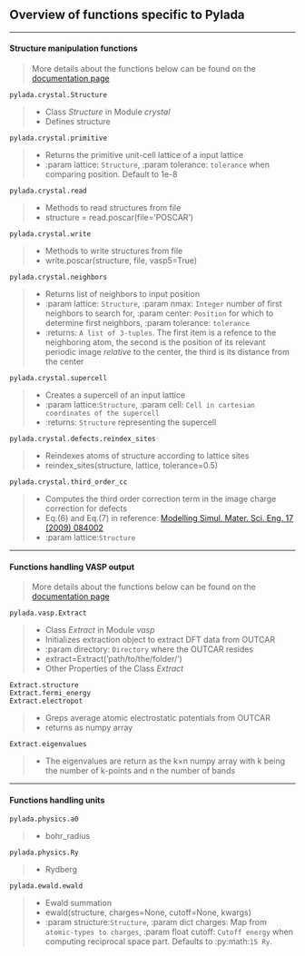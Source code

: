 ## Overview of functions specific to Pylada
----
#### Structure manipulation functions

> More details about the functions below can be found on the [documentation page](http://pylada.github.io/pylada/userguide/crystal.html)

```
pylada.crystal.Structure
```
> - Class *Structure* in Module *crystal*
> - Defines structure

```
pylada.crystal.primitive
```
> - Returns the primitive unit-cell lattice of a input lattice
> - :param lattice: `Structure`, :param tolerance: `tolerance` when comparing position. Default to 1e-8

```
pylada.crystal.read
```
> - Methods to read structures from file
> - structure = read.poscar(file=’POSCAR’)

```
pylada.crystal.write
```
> - Methods to write structures from file
> - write.poscar(structure, file, vasp5=True)

```
pylada.crystal.neighbors
```
> - Returns list of neighbors to input position
> - :param lattice: `Structure`, :param nmax: `Integer` number of first neighbors to search for, 
          :param center: `Position` for which to determine first neighbors, :param tolerance: `tolerance`
> - :returns: `A list of 3-tuples`. The first item is a refence to the
          neighboring atom, the second is the position of its
          relevant periodic image *relative* to the center, the
          third is its distance from the center
```
pylada.crystal.supercell
```
> - Creates a supercell of an input lattice
> - :param lattice:`Structure`, :param cell: `Cell in cartesian coordinates of the supercell`
> - :returns: `Structure` representing the supercell

```
pylada.crystal.defects.reindex_sites
```
> - Reindexes atoms of structure according to lattice sites
> - reindex_sites(structure, lattice, tolerance=0.5)

```
pylada.crystal.third_order_cc
```
> - Computes the third order correction term in the image charge correction for defects
> - Eq.(6) and Eq.(7) in reference: [Modelling Simul. Mater. Sci. Eng. 17 (2009) 084002](http://iopscience.iop.org/article/10.1088/0965-0393/17/8/084002/meta)
> - :param lattice:`Structure`

---
#### Functions handling VASP output

> More details about the functions below can be found on the [documentation page](http://pylada.github.io/pylada/pyapi/vasp/extract.html)

```
pylada.vasp.Extract
```
> - Class *Extract* in Module *vasp*
> - Initializes extraction object to extract DFT data from OUTCAR
> - :param directory: `Directory` where the OUTCAR resides
> - extract=Extract(’path/to/the/folder/’)
> - Other Properties of the Class *Extract*

```
Extract.structure
Extract.fermi_energy
Extract.electropot
```
> - Greps average atomic electrostatic potentials from OUTCAR
> - returns as numpy array

```
Extract.eigenvalues
```
> - The eigenvalues are return as the k×n numpy array with k being the number of k-points and n the number of bands


---
#### Functions handling units
```
pylada.physics.a0
```
> - bohr_radius

```
pylada.physics.Ry
```
> - Rydberg

```
pylada.ewald.ewald
```
> - Ewald summation
> - ewald(structure, charges=None, cutoff=None, kwargs)
> - :param structure:`Structure`, :param dict charges: Map from `atomic-types to charges`,
          :param float cutoff: `Cutoff energy` when computing reciprocal space part. Defaults to :py:math:`15 Ry`.

